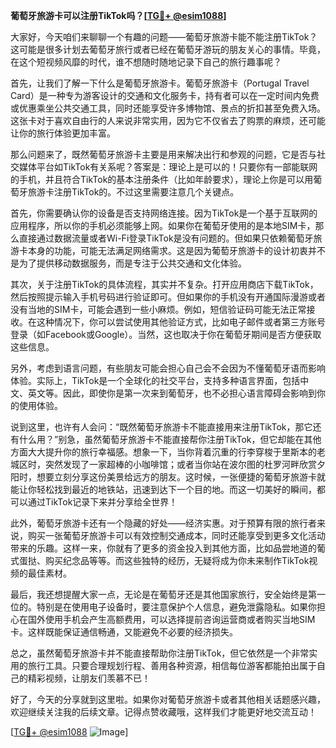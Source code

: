 **葡萄牙旅游卡可以注册TikTok吗？[[TG💪+ @esim1088](https://t.me/s/esim1088)]**

大家好，今天咱们来聊聊一个有趣的问题——葡萄牙旅游卡能不能注册TikTok？这可能是很多计划去葡萄牙旅行或者已经在葡萄牙游玩的朋友关心的事情。毕竟，在这个短视频风靡的时代，谁不想随时随地记录下自己的旅行趣事呢？

首先，让我们了解一下什么是葡萄牙旅游卡。葡萄牙旅游卡（Portugal Travel Card）是一种专为游客设计的交通和文化服务卡，持有者可以在一定时间内免费或优惠乘坐公共交通工具，同时还能享受许多博物馆、景点的折扣甚至免费入场。这张卡对于喜欢自由行的人来说非常实用，因为它不仅省去了购票的麻烦，还可能让你的旅行体验更加丰富。

那么问题来了，既然葡萄牙旅游卡主要是用来解决出行和参观的问题，它是否与社交媒体平台如TikTok有关系呢？答案是：理论上是可以的！只要你有一部能联网的手机，并且符合TikTok的基本注册条件（比如年龄要求），理论上你是可以用葡萄牙旅游卡注册TikTok的。不过这里需要注意几个关键点。

首先，你需要确认你的设备是否支持网络连接。因为TikTok是一个基于互联网的应用程序，所以你的手机必须能够上网。如果你在葡萄牙使用的是本地SIM卡，那么直接通过数据流量或者Wi-Fi登录TikTok是没有问题的。但如果只依赖葡萄牙旅游卡本身的功能，可能无法满足网络需求。这是因为葡萄牙旅游卡的设计初衷并不是为了提供移动数据服务，而是专注于公共交通和文化体验。

其次，关于注册TikTok的具体流程，其实并不复杂。打开应用商店下载TikTok，然后按照提示输入手机号码进行验证即可。但如果你的手机没有开通国际漫游或者没有当地的SIM卡，可能会遇到一些小麻烦。例如，短信验证码可能无法正常接收。在这种情况下，你可以尝试使用其他验证方式，比如电子邮件或者第三方账号登录（如Facebook或Google）。当然，这也取决于你在葡萄牙期间是否方便获取这些信息。

另外，考虑到语言问题，有些朋友可能会担心自己会不会因为不懂葡萄牙语而影响体验。实际上，TikTok是一个全球化的社交平台，支持多种语言界面，包括中文、英文等。因此，即使你是第一次来到葡萄牙，也不必担心语言障碍会影响到你的使用体验。

说到这里，也许有人会问：“既然葡萄牙旅游卡不能直接用来注册TikTok，那它还有什么用？”别急，虽然葡萄牙旅游卡不能直接帮你注册TikTok，但它却能在其他方面大大提升你的旅行幸福感。想象一下，当你背着沉重的行李穿梭于里斯本的老城区时，突然发现了一家超棒的小咖啡馆；或者当你站在波尔图的杜罗河畔欣赏夕阳时，想要立刻分享这份美景给远方的朋友。这时候，一张便捷的葡萄牙旅游卡就能让你轻松找到最近的地铁站，迅速到达下一个目的地。而这一切美好的瞬间，都可以通过TikTok记录下来并分享给全世界！

此外，葡萄牙旅游卡还有一个隐藏的好处——经济实惠。对于预算有限的旅行者来说，购买一张葡萄牙旅游卡可以有效控制交通成本，同时还能享受到更多文化活动带来的乐趣。这样一来，你就有了更多的资金投入到其他方面，比如品尝地道的葡式蛋挞、购买纪念品等等。而这些独特的经历，无疑将成为你未来制作TikTok视频的最佳素材。

最后，我还想提醒大家一点，无论是在葡萄牙还是其他国家旅行，安全始终是第一位的。特别是在使用电子设备时，要注意保护个人信息，避免泄露隐私。如果你担心在国外使用手机会产生高额费用，可以选择提前咨询运营商或者购买当地SIM卡。这样既能保证通信畅通，又能避免不必要的经济损失。

总之，虽然葡萄牙旅游卡并不能直接帮助你注册TikTok，但它依然是一个非常实用的旅行工具。只要合理规划行程、善用各种资源，相信每位游客都能拍出属于自己的精彩视频，让朋友们羡慕不已！

好了，今天的分享就到这里啦。如果你对葡萄牙旅游卡或者其他相关话题感兴趣，欢迎继续关注我的后续文章。记得点赞收藏哦，这样我们才能更好地交流互动！

[[TG💪+ @esim1088](https://t.me/s/esim1088) ![Image](https://i.postimg.cc/4NQfJmqS/Snipaste-2025-05-13-00-14-12.png)]